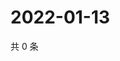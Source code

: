 # 2022-01-13

共 0 条

<!-- BEGIN WEIBO -->
<!-- 最后更新时间 Thu Jan 13 2022 06:00:56 GMT+0800 (China Standard Time) -->

<!-- END WEIBO -->
